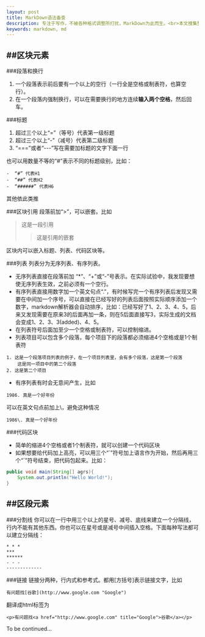 ```yaml
---
layout: post
title: MarkDown语法备查
description: 专注于写作，不被各种格式调整所打扰，MarkDown为此而生。<br>本文搜集整理了网络上很多MarkDown语法介绍，作为工具，方便自己以后查阅。<br>未完，待续……
keywords: markdown, md
---
```

##区块元素
---
###段落和换行
1.  一个段落表示前后要有一个以上的空行（一行全是空格或制表符，也算空行）。
2.  在一个段落内强制换行，可以在需要换行的地方连续**输入两个空格**，然后回车。

###标题
1.  超过三个以上“=”（等号）代表第一级标题
2.  超过三个以上“-”（减号）代表第二级标题
3.  “===”或者“---”写在需要加标题的文字下面一行

也可以用数量不等的“#”表示不同的标题级别，比如：  

```
-  “#” 代表H1  
-  “##” 代表H2  
-  “######” 代表H6   
```

其他依此类推

###区块引用
段落前加“>”，可以嵌套。比如
> 这是一段引用  
> > 这是引用的嵌套  

区块内可以嵌入标题、列表、代码区块等。

###列表
列表分为无序列表、有序列表。  

+ 无序列表直接在段落前加 “*”、“+”或“-”号表示。在实际试验中，我发现要想使无序列表生效，之前必须有一个空行。  
+ 有序列表直接用数字加一个英文句点“.”，有时候写完一个有序列表后发现又需要在中间加一个序号，可以直接在已经写好的列表后面按照实际顺序添加一个数字，markdown解析器会自动排序，比如：已经写好了1、2、3、4、5，后来又发现需要在原来3的后面再加一条，则在5后面直接写3，实际生成的文档会变成1、2、3、3(added)、4、5。
+ 在列表符号后面加至少一个空格或制表符，可以控制缩进。
+ 列表项目可以包含多个段落，每个项目下的段落都必须缩进4个空格或是1个制表符

```
1. 这是一个段落项目列表的例子，在一个项目列表里，会有多个段落，这是第一个段落   
    这是同一项目中的第二个段落   
2. 这是第二个项目
```

+ 有序列表有时会无意间产生，比如

``` 
1986. 真是一个好年份
```

可以在英文句点前加上\，避免这种情况

```
1986\. 真是一个好年份
```

###代码区块
+ 简单的缩进4个空格或者1个制表符，就可以创建一个代码区块
+ 如果想要给代码加上高亮，可以用三个“\`”符号加上语言作为开始，然后再用三个“\`”符号结束，把代码包起来。比如：

```java
public void main(String[] agrs){
    System.out.println("Hello World!");
}
```
##区段元素
---
###分割线
你可以在一行中用三个以上的星号、减号、底线来建立一个分隔线，行内不能有其他东西。你也可以在星号或是减号中间插入空格。下面每种写法都可以建立分隔线：
    
    * * *
    ***
    ******
    - - -
    -------------

###链接
链接分两种，行内式和参考式。都用[方括号]表示链接文字，比如
    
    有问题找[谷歌](http://www.google.com "Google")

翻译成html标签为

    <p>有问题找<a href="http://www.google.com" title="Google">谷歌</a></p>


To be continued...
